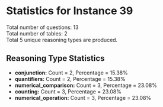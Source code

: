 # Statistics for Instance 39<br/>
Total number of questions: 13<br/>
Total number of tables: 2<br/>
Total 5 unique reasoning types are produced.<br/>
## Reasoning Type Statistics<br/>
- **conjunction:** Count = 2, Percentage = 15.38%<br/>
- **quantifiers:** Count = 2, Percentage = 15.38%<br/>
- **numerical_comparison:** Count = 3, Percentage = 23.08%<br/>
- **counting:** Count = 3, Percentage = 23.08%<br/>
- **numerical_operation:** Count = 3, Percentage = 23.08%<br/>
